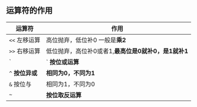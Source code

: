 ## 运算符的作用
运算符| 作用
--- | ---
`<<` 左移运算| 高位抛弃，低位补0 一般是**乘2**
`>>` 右移运算 |  低位抛弃，高位补0或者1,**最高位是0就补0，是1就补1**
`|`  **按位或运算** | **有1则1，无1则0**
`^` **按位异或**| **相同为0，不同为1**
`&` 按位与 | 相同为1，不同为0
`~` | **按位取反运算**
